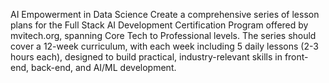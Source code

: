 AI Empowerment in Data Science
Create a comprehensive series of lesson plans for the Full Stack AI Development Certification Program offered by mvitech.org, spanning Core Tech to Professional levels. The series should cover a 12-week curriculum, with each week including 5 daily lessons (2-3 hours each), designed to build practical, industry-relevant skills in front-end, back-end, and AI/ML development.
